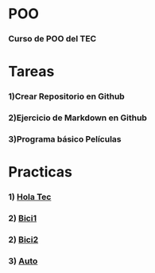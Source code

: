 # POO
### Curso de POO del TEC

# Tareas

### 1)Crear Repositorio en Github

### 2)Ejercicio de Markdown en Github

### 3)Programa básico Películas


# Practicas
### 1) [Hola Tec](./P1/Program.cs)

### 2) [Bici1](./Bici/Program.cs)

### 2) [Bici2](./Bici2/Program.cs)

### 3) [Auto](./Practica/Program.cs)
